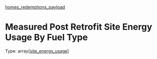 


  
[homes_redemptions_payload](homes_redemptions_payload.md)
# Measured Post Retrofit Site Energy Usage By Fuel Type
  
Type: array[[site_energy_usage](site_energy_usage.md)]